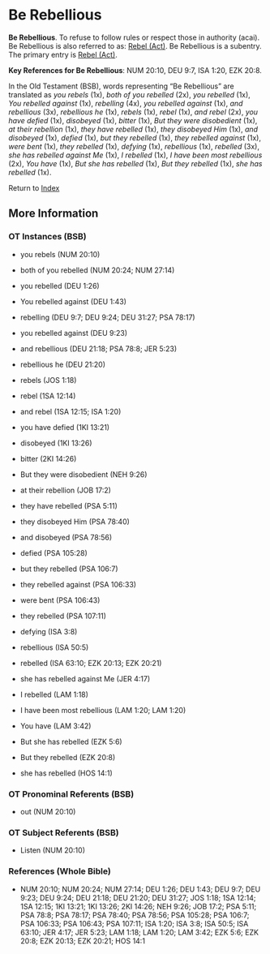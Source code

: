 # Be Rebellious
**Be Rebellious**. 
To refuse to follow rules or respect those in authority (acai). 
Be Rebellious is also referred to as: 
[Rebel (Act)](Rebel.md). 
Be Rebellious is a subentry. The primary entry is 
[Rebel (Act)](Rebel.md). 


**Key References for Be Rebellious**: 
NUM 20:10, DEU 9:7, ISA 1:20, EZK 20:8. 


In the Old Testament (BSB), words representing “Be Rebellious” are translated as 
*you rebels* (1x), *both of you rebelled* (2x), *you rebelled* (1x), *You rebelled against* (1x), *rebelling* (4x), *you rebelled against* (1x), *and rebellious* (3x), *rebellious he* (1x), *rebels* (1x), *rebel* (1x), *and rebel* (2x), *you have defied* (1x), *disobeyed* (1x), *bitter* (1x), *But they were disobedient* (1x), *at their rebellion* (1x), *they have rebelled* (1x), *they disobeyed Him* (1x), *and disobeyed* (1x), *defied* (1x), *but they rebelled* (1x), *they rebelled against* (1x), *were bent* (1x), *they rebelled* (1x), *defying* (1x), *rebellious* (1x), *rebelled* (3x), *she has rebelled against Me* (1x), *I rebelled* (1x), *I have been most rebellious* (2x), *You have* (1x), *But she has rebelled* (1x), *But they rebelled* (1x), *she has rebelled* (1x). 




Return to [Index](00-Index.md)

## More Information

### OT Instances (BSB)

* you rebels (NUM 20:10)

* both of you rebelled (NUM 20:24; NUM 27:14)

* you rebelled (DEU 1:26)

* You rebelled against (DEU 1:43)

* rebelling (DEU 9:7; DEU 9:24; DEU 31:27; PSA 78:17)

* you rebelled against (DEU 9:23)

* and rebellious (DEU 21:18; PSA 78:8; JER 5:23)

* rebellious he (DEU 21:20)

* rebels (JOS 1:18)

* rebel (1SA 12:14)

* and rebel (1SA 12:15; ISA 1:20)

* you have defied (1KI 13:21)

* disobeyed (1KI 13:26)

* bitter (2KI 14:26)

* But they were disobedient (NEH 9:26)

* at their rebellion (JOB 17:2)

* they have rebelled (PSA 5:11)

* they disobeyed Him (PSA 78:40)

* and disobeyed (PSA 78:56)

* defied (PSA 105:28)

* but they rebelled (PSA 106:7)

* they rebelled against (PSA 106:33)

* were bent (PSA 106:43)

* they rebelled (PSA 107:11)

* defying (ISA 3:8)

* rebellious (ISA 50:5)

* rebelled (ISA 63:10; EZK 20:13; EZK 20:21)

* she has rebelled against Me (JER 4:17)

* I rebelled (LAM 1:18)

* I have been most rebellious (LAM 1:20; LAM 1:20)

* You have (LAM 3:42)

* But she has rebelled (EZK 5:6)

* But they rebelled (EZK 20:8)

* she has rebelled (HOS 14:1)



### OT Pronominal Referents (BSB)

* out (NUM 20:10)



### OT Subject Referents (BSB)

* Listen (NUM 20:10)



### References (Whole Bible)

* NUM 20:10; NUM 20:24; NUM 27:14; DEU 1:26; DEU 1:43; DEU 9:7; DEU 9:23; DEU 9:24; DEU 21:18; DEU 21:20; DEU 31:27; JOS 1:18; 1SA 12:14; 1SA 12:15; 1KI 13:21; 1KI 13:26; 2KI 14:26; NEH 9:26; JOB 17:2; PSA 5:11; PSA 78:8; PSA 78:17; PSA 78:40; PSA 78:56; PSA 105:28; PSA 106:7; PSA 106:33; PSA 106:43; PSA 107:11; ISA 1:20; ISA 3:8; ISA 50:5; ISA 63:10; JER 4:17; JER 5:23; LAM 1:18; LAM 1:20; LAM 3:42; EZK 5:6; EZK 20:8; EZK 20:13; EZK 20:21; HOS 14:1



